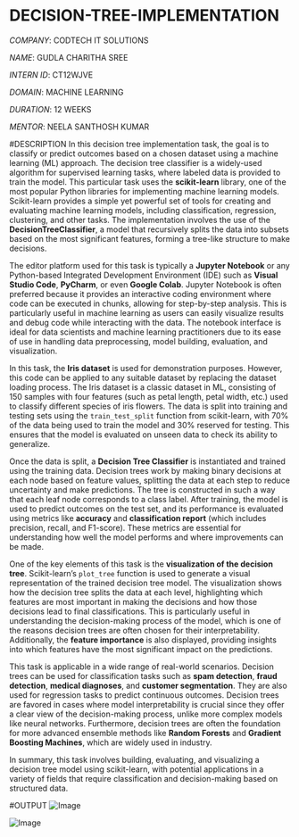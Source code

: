 # DECISION-TREE-IMPLEMENTATION

*COMPANY*: CODTECH IT SOLUTIONS

*NAME*: GUDLA CHARITHA SREE

*INTERN ID*: CT12WJVE

*DOMAIN*: MACHINE LEARNING

*DURATION*: 12 WEEKS

*MENTOR*: NEELA SANTHOSH KUMAR

#DESCRIPTION 
In this decision tree implementation task, the goal is to classify or predict outcomes based on a chosen dataset using a machine learning (ML) approach. The decision tree classifier is a widely-used algorithm for supervised learning tasks, where labeled data is provided to train the model. This particular task uses the **scikit-learn** library, one of the most popular Python libraries for implementing machine learning models. Scikit-learn provides a simple yet powerful set of tools for creating and evaluating machine learning models, including classification, regression, clustering, and other tasks. The implementation involves the use of the **DecisionTreeClassifier**, a model that recursively splits the data into subsets based on the most significant features, forming a tree-like structure to make decisions.

The editor platform used for this task is typically a **Jupyter Notebook** or any Python-based Integrated Development Environment (IDE) such as **Visual Studio Code**, **PyCharm**, or even **Google Colab**. Jupyter Notebook is often preferred because it provides an interactive coding environment where code can be executed in chunks, allowing for step-by-step analysis. This is particularly useful in machine learning as users can easily visualize results and debug code while interacting with the data. The notebook interface is ideal for data scientists and machine learning practitioners due to its ease of use in handling data preprocessing, model building, evaluation, and visualization.

In this task, the **Iris dataset** is used for demonstration purposes. However, this code can be applied to any suitable dataset by replacing the dataset loading process. The Iris dataset is a classic dataset in ML, consisting of 150 samples with four features (such as petal length, petal width, etc.) used to classify different species of iris flowers. The data is split into training and testing sets using the `train_test_split` function from scikit-learn, with 70% of the data being used to train the model and 30% reserved for testing. This ensures that the model is evaluated on unseen data to check its ability to generalize.

Once the data is split, a **Decision Tree Classifier** is instantiated and trained using the training data. Decision trees work by making binary decisions at each node based on feature values, splitting the data at each step to reduce uncertainty and make predictions. The tree is constructed in such a way that each leaf node corresponds to a class label. After training, the model is used to predict outcomes on the test set, and its performance is evaluated using metrics like **accuracy** and **classification report** (which includes precision, recall, and F1-score). These metrics are essential for understanding how well the model performs and where improvements can be made.

One of the key elements of this task is the **visualization of the decision tree**. Scikit-learn’s `plot_tree` function is used to generate a visual representation of the trained decision tree model. The visualization shows how the decision tree splits the data at each level, highlighting which features are most important in making the decisions and how those decisions lead to final classifications. This is particularly useful in understanding the decision-making process of the model, which is one of the reasons decision trees are often chosen for their interpretability. Additionally, the **feature importance** is also displayed, providing insights into which features have the most significant impact on the predictions.

This task is applicable in a wide range of real-world scenarios. Decision trees can be used for classification tasks such as **spam detection**, **fraud detection**, **medical diagnoses**, and **customer segmentation**. They are also used for regression tasks to predict continuous outcomes. Decision trees are favored in cases where model interpretability is crucial since they offer a clear view of the decision-making process, unlike more complex models like neural networks. Furthermore, decision trees are often the foundation for more advanced ensemble methods like **Random Forests** and **Gradient Boosting Machines**, which are widely used in industry.

In summary, this task involves building, evaluating, and visualizing a decision tree model using scikit-learn, with potential applications in a variety of fields that require classification and decision-making based on structured data.

#OUTPUT
![Image](https://github.com/user-attachments/assets/bb0ae9aa-edec-4d67-a78e-cc2c82d50dd6)

![Image](https://github.com/user-attachments/assets/e6459590-34a8-49b8-84f4-45d1d8e19e95)
